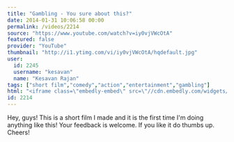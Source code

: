 ```yaml
---
title: "Gambling - You sure about this?"
date: 2014-01-31 10:06:58 00:00
permalink: /videos/2214
source: "https://www.youtube.com/watch?v=iy0vjVWcOtA"
featured: false
provider: "YouTube"
thumbnail: "http://i1.ytimg.com/vi/iy0vjVWcOtA/hqdefault.jpg"
user:
  id: 2245
  username: "kesavan"
  name: "Kesavan Rajan"
tags: ["short film","comedy","action","entertainment","gambling"]
html: "<iframe class=\"embedly-embed\" src=\"//cdn.embedly.com/widgets/media.html?src=http%3A%2F%2Fwww.youtube.com%2Fembed%2Fiy0vjVWcOtA%3Fwmode%3Dtransparent%26feature%3Doembed&url=http%3A%2F%2Fwww.youtube.com%2Fwatch%3Fv%3Diy0vjVWcOtA&image=http%3A%2F%2Fi1.ytimg.com%2Fvi%2Fiy0vjVWcOtA%2Fhqdefault.jpg&key=950020ba825211e1a0764040d3dc5c07&type=text%2Fhtml&schema=youtube\" width=\"854\" height=\"480\" scrolling=\"no\" frameborder=\"0\" allowfullscreen></iframe>"
id: 2214
---
```


Hey, guys! This is a short film I made and it is the first time I'm doing anything like this! Your feedback is welcome. If you like it do thumbs up. Cheers!